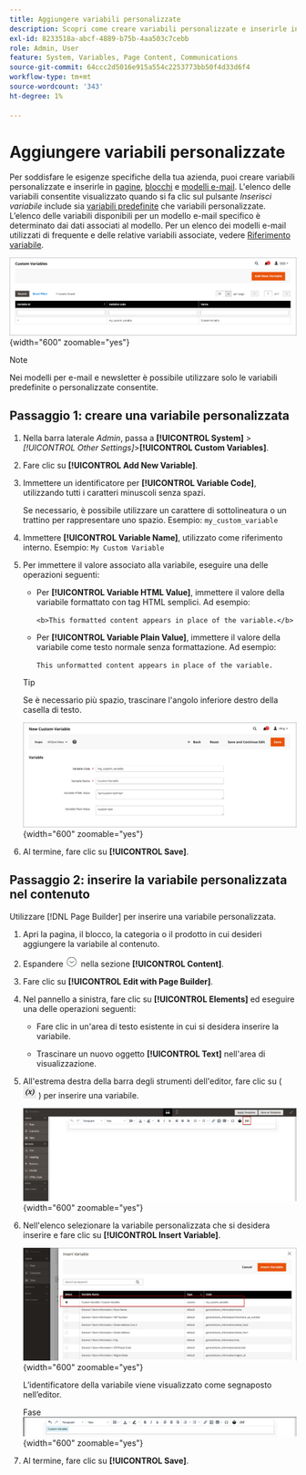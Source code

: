 ```yaml
---
title: Aggiungere variabili personalizzate
description: Scopri come creare variabili personalizzate e inserirle in pagine, blocchi e contenuti di prodotto.
exl-id: 8233518a-abcf-4889-b75b-4aa503c7cebb
role: Admin, User
feature: System, Variables, Page Content, Communications
source-git-commit: 64ccc2d5016e915a554c2253773bb50f4d33d6f4
workflow-type: tm+mt
source-wordcount: '343'
ht-degree: 1%

---
```


# Aggiungere variabili personalizzate

Per soddisfare le esigenze specifiche della tua azienda, puoi creare variabili personalizzate e inserirle in [pagine](../content-design/pages.md), [blocchi](../content-design/blocks.md) e [modelli e-mail](email-templates.md). L&#39;elenco delle variabili consentite visualizzato quando si fa clic sul pulsante _Inserisci variabile_ include sia [variabili predefinite](variables-predefined.md) che variabili personalizzate. L’elenco delle variabili disponibili per un modello e-mail specifico è determinato dai dati associati al modello. Per un elenco dei modelli e-mail utilizzati di frequente e delle relative variabili associate, vedere [Riferimento variabile](variables-reference.md).

![Variabili personalizzate](./assets/variables-custom.png){width="600" zoomable="yes"}

>[!NOTE]
>
>Nei modelli per e-mail e newsletter è possibile utilizzare solo le variabili predefinite o personalizzate consentite.

## Passaggio 1: creare una variabile personalizzata

1. Nella barra laterale _Admin_, passa a **[!UICONTROL System]** > _[!UICONTROL Other Settings]_>**[!UICONTROL Custom Variables]**.

1. Fare clic su **[!UICONTROL Add New Variable]**.

1. Immettere un identificatore per **[!UICONTROL Variable Code]**, utilizzando tutti i caratteri minuscoli senza spazi.

   Se necessario, è possibile utilizzare un carattere di sottolineatura o un trattino per rappresentare uno spazio. Esempio: `my_custom_variable`

1. Immettere **[!UICONTROL Variable Name]**, utilizzato come riferimento interno. Esempio: `My Custom Variable`

1. Per immettere il valore associato alla variabile, eseguire una delle operazioni seguenti:

   - Per **[!UICONTROL Variable HTML Value]**, immettere il valore della variabile formattato con tag HTML semplici. Ad esempio:

     `<b>This formatted content appears in place of the variable.</b>`

   - Per **[!UICONTROL Variable Plain Value]**, immettere il valore della variabile come testo normale senza formattazione. Ad esempio:

     `This unformatted content appears in place of the variable.`

   >[!TIP]
   >
   >Se è necessario più spazio, trascinare l&#39;angolo inferiore destro della casella di testo.

   ![Nuova variabile personalizzata](./assets/variable-custom-add.png){width="600" zoomable="yes"}

1. Al termine, fare clic su **[!UICONTROL Save]**.

## Passaggio 2: inserire la variabile personalizzata nel contenuto

Utilizzare [!DNL Page Builder] per inserire una variabile personalizzata.

1. Apri la pagina, il blocco, la categoria o il prodotto in cui desideri aggiungere la variabile al contenuto.

1. Espandere ![Il selettore di espansione](../assets/icon-display-expand.png) nella sezione **[!UICONTROL Content]**.

1. Fare clic su **[!UICONTROL Edit with Page Builder]**.

1. Nel pannello a sinistra, fare clic su **[!UICONTROL Elements]** ed eseguire una delle operazioni seguenti:

   - Fare clic in un&#39;area di testo esistente in cui si desidera inserire la variabile.

   - Trascinare un nuovo oggetto **[!UICONTROL Text]** nell&#39;area di visualizzazione.

1. All&#39;estrema destra della barra degli strumenti dell&#39;editor, fare clic su ( ![Inserisci variabile](./assets/editor-btn-insert-variable.png) ) per inserire una variabile.

   ![[!DNL Page Builder] area di visualizzazione e pannello](./assets/variable-custom-pagebuilder-stage.png){width="600" zoomable="yes"}

1. Nell&#39;elenco selezionare la variabile personalizzata che si desidera inserire e fare clic su **[!UICONTROL Insert Variable]**.

   ![Nuova variabile personalizzata](./assets/variable-custom-insert-select.png){width="600" zoomable="yes"}

   L’identificatore della variabile viene visualizzato come segnaposto nell’editor.

   Fase ![[!DNL Page Builder] - segnaposto variabile](./assets/pagebuilder-variable-inserted.png){width="600" zoomable="yes"}

1. Al termine, fare clic su **[!UICONTROL Save]**.
